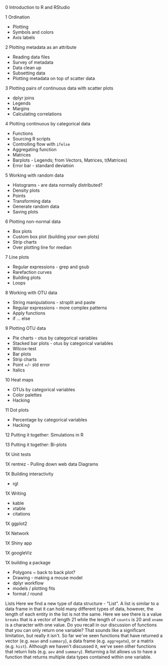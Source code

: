 

0	Introduction to R and RStudio

1	Ordination
* Plotting
* Symbols and colors
* Axis labels

2	Plotting metadata as an attribute
* Reading data files
* Survey of metadata
* Data clean up
* Subsetting data
* Plotting metadata on top of scatter data

3	Plotting pairs of continuous data with scatter plots
* dplyr joins
* Legends
* Margins
* Calculating correlations

4	Plotting continuous by categorical data
* Functions
* Sourcing R scripts
* Controlling flow with `ifelse`
* Aggregating function
* Matrices
* Barplots - Legends; from Vectors, Matrices, t(Matrices)
* Error bar - standard deviation

5 Working with random data
* Histograms - are data normally distributed?
* Density plots
* Points
* Transforming data
* Generate random data
* Saving plots

6	Plotting non-normal data
* Box plots
* Custom box plot (building your own plots)
*	Strip charts
* Over plotting line for median

7	Line plots
* Regular expressions - grep and gsub
* Rarefaction curves
* Building plots
* Loops

8 Working with OTU data
* String manipulations - strsplit and paste
* Regular expressions - more complex patterns
* Apply functions
* if ... else

9	Plotting OTU data
* Pie charts - otus by categorical variables
* Stacked bar plots - otus by categorical variables
* Wilcox-test
* Bar plots
* Strip charts
* Point +/- std error
* Italics

10	Heat maps
* OTUs by categorical variables
* Color palettes
* Hacking

11	Dot plots
* Percentage by categorical variables
* Hacking

12	Putting it together: Simulations in R

13	Putting it together: Bi-plots

1X Unit tests

1X
rentrez - Pulling down web data
Diagrams

1X	Building interactivity
* rgl

1X	Writing
* kable
* xtable
* citations

1X	ggplot2

1X	Network

1X	Shiny app

1X	googleViz

1X	building a package


* Polygons ~ back to back plot?
* Drawing - making a mouse model
* dplyr workflow
* models / plotting fits
* format / round

Lists
Here we find a new type of data structure - "List". A list is similar to a data frame in that it can hold many different types of data, however, the length of each entity in the list is not the same. Here we see there is a value `breaks` that is a vector of length 21 while the length of `counts` is 20 and `xname` is a character with one value. Do you recall in our discussion of functions that you can only return one variable? That sounds like a significant limitation, but really it isn't. So far we've seen functions that have returned a vector (e.g. `mean` and `summary`), a data frame (e.g. `aggregate`), or a matrix (e.g. `hist`). Although we haven't discussed it, we've seen other functions that return lists (e.g. `aov` and `summary`). Returning a list allows us to have a function that returns multiple data types contained within one variable.
